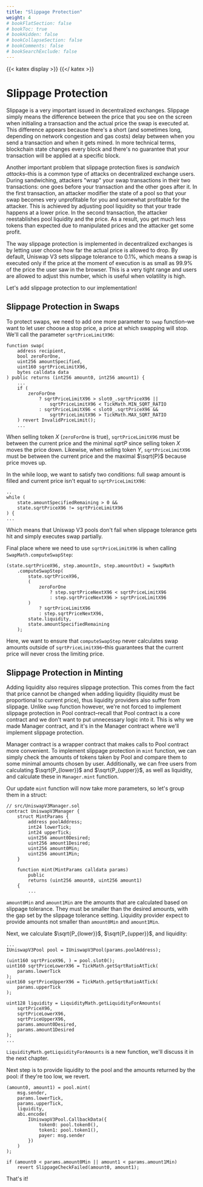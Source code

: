```yaml
---
title: "Slippage Protection"
weight: 4
# bookFlatSection: false
# bookToc: true
# bookHidden: false
# bookCollapseSection: false
# bookComments: false
# bookSearchExclude: false
---
```


{{< katex display >}} {{</ katex >}}

# Slippage Protection

Slippage is a very important issued in decentralized exchanges. Slippage simply means the difference between the price
that you see on the screen when initialing a transaction and the actual price the swap is executed at. This difference
appears because there's a short (and sometimes long, depending on network congestion and gas costs) delay between when
you send a transaction and when it gets mined. In more technical terms, blockchain state changes every block and there's
no guarantee that your transaction will be applied at a specific block.

Another important problem that slippage protection fixes is *sandwich attacks*–this is a common type of attacks on
decentralized exchange users. During sandwiching, attackers "wrap" your swap transactions in their two transactions:
one goes before your transaction and the other goes after it. In the first transaction, an attacker modifier the state of
a pool so that your swap becomes very unprofitable for you and somewhat profitable for the attacker. This is achieved by
adjusting pool liquidity so that your trade happens at a lower price. In the second transaction, the attacker reestablishes
pool liquidity and the price. As a result, you get much less tokens than expected due to manipulated prices and the
attacker get some profit.

The way slippage protection is implemented in decentralized exchanges is by letting user choose how far the actual price
is allowed to drop. By default, Uniswap V3 sets slippage tolerance to 0.1%, which means a swap is executed only if the
price at the moment of execution is as small as 99.9% of the price the user saw in the browser. This is a very tight
range and users are allowed to adjust this number, which is useful when volatility is high.

Let's add slippage protection to our implementation!

## Slippage Protection in Swaps

To protect swaps, we need to add one more parameter to `swap` function–we want to let user choose a stop price, a price
at which swapping will stop. We'll call the parameter `sqrtPriceLimitX96`:

```solidity
function swap(
    address recipient,
    bool zeroForOne,
    uint256 amountSpecified,
    uint160 sqrtPriceLimitX96,
    bytes calldata data
) public returns (int256 amount0, int256 amount1) {
    ...
    if (
        zeroForOne
            ? sqrtPriceLimitX96 > slot0_.sqrtPriceX96 ||
                sqrtPriceLimitX96 < TickMath.MIN_SQRT_RATIO
            : sqrtPriceLimitX96 < slot0_.sqrtPriceX96 &&
                sqrtPriceLimitX96 > TickMath.MAX_SQRT_RATIO
    ) revert InvalidPriceLimit();
    ...
```

When selling token $X$ (`zeroForOne` is true), `sqrtPriceLimitX96` must be between the current price and the minimal
$sqrt{P}$ since selling token $X$ moves the price down. Likewise, when selling token $Y$, `sqrtPriceLimitX96` must be
between the current price and the maximal $\sqrt{P}$ because price moves up.

In the while loop, we want to satisfy two conditions: full swap amount is filled and current price isn't equal to `sqrtPriceLimitX96`:
```solidity
..
while (
    state.amountSpecifiedRemaining > 0 &&
    state.sqrtPriceX96 != sqrtPriceLimitX96
) {
...
```

Which means that Uniswap V3 pools don't fail when slippage tolerance gets hit and simply executes swap partially.

Final place where we need to use `sqrtPriceLimitX96` is when calling `SwapMath.computeSwapStep`:

```solidity
(state.sqrtPriceX96, step.amountIn, step.amountOut) = SwapMath
    .computeSwapStep(
        state.sqrtPriceX96,
        (
            zeroForOne
                ? step.sqrtPriceNextX96 < sqrtPriceLimitX96
                : step.sqrtPriceNextX96 > sqrtPriceLimitX96
        )
            ? sqrtPriceLimitX96
            : step.sqrtPriceNextX96,
        state.liquidity,
        state.amountSpecifiedRemaining
    );
```

Here, we want to ensure that `computeSwapStep` never calculates swap amounts outside of `sqrtPriceLimitX96`–this guarantees
that the current price will never cross the limiting price.

## Slippage Protection in Minting

Adding liquidity also requires slippage protection. This comes from the fact that price cannot be changed when adding
liquidity (liquidity must be proportional to current price), thus liquidity providers also suffer from slippage. Unlike
`swap` function however, we're not forced to implement slippage protection in Pool contract–recall that Pool contract is
a core contract and we don't want to put unnecessary logic into it. This is why we made Manager contract, and it's in
the Manager contract where we'll implement slippage protection.

Manager contract is a wrapper contract that makes calls to Pool contract more convenient. To implement slippage protection
in `mint` function, we can simply check the amounts of tokens taken by Pool and compare them to some minimal amounts
chosen by user. Additionally, we can free users from calculating $\sqrt{P_{lower}}$ and $\sqrt{P_{upper}}$, as well as
liquidity, and calculate these in `Manager.mint` function.

Our update `mint` function will now take more parameters, so let's group them in a struct:
```solidity
// src/UniswapV3Manager.sol
contract UniswapV3Manager {
    struct MintParams {
        address poolAddress;
        int24 lowerTick;
        int24 upperTick;
        uint256 amount0Desired;
        uint256 amount1Desired;
        uint256 amount0Min;
        uint256 amount1Min;
    }

    function mint(MintParams calldata params)
        public
        returns (uint256 amount0, uint256 amount1)
    {
        ...
```

`amount0Min` and `amount1Min` are the amounts that are calculated based on slippage tolerance. They must be smaller than
the desired amounts, with the gap set by the slippage tolerance setting. Liquidity provider expect to provide amounts
not smaller than `amount0Min` and `amount1Min`.

Next, we calculate $\sqrt{P_{lower}}$, $\sqrt{P_{upper}}$, and liquidity:
```solidity
...
IUniswapV3Pool pool = IUniswapV3Pool(params.poolAddress);

(uint160 sqrtPriceX96, ) = pool.slot0();
uint160 sqrtPriceLowerX96 = TickMath.getSqrtRatioAtTick(
    params.lowerTick
);
uint160 sqrtPriceUpperX96 = TickMath.getSqrtRatioAtTick(
    params.upperTick
);

uint128 liquidity = LiquidityMath.getLiquidityForAmounts(
    sqrtPriceX96,
    sqrtPriceLowerX96,
    sqrtPriceUpperX96,
    params.amount0Desired,
    params.amount1Desired
);
...
```

`LiquidityMath.getLiquidityForAmounts` is a new function, we'll discuss it in the next chapter.

Next step is to provide liquidity to the pool and the amounts returned by the pool: if they're too low, we revert.
```solidity
(amount0, amount1) = pool.mint(
    msg.sender,
    params.lowerTick,
    params.upperTick,
    liquidity,
    abi.encode(
        IUniswapV3Pool.CallbackData({
            token0: pool.token0(),
            token1: pool.token1(),
            payer: msg.sender
        })
    )
);

if (amount0 < params.amount0Min || amount1 < params.amount1Min)
    revert SlippageCheckFailed(amount0, amount1);
```

That's it!